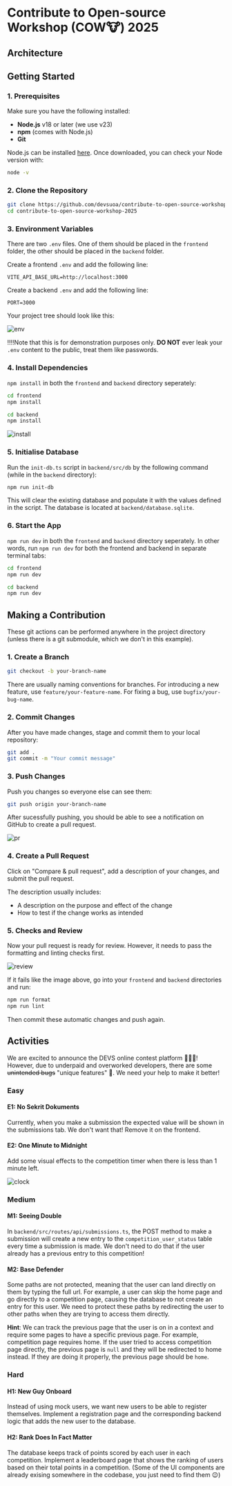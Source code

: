 # Contribute to Open-source Workshop (COW🐮) 2025

## Architecture

## Getting Started

### 1. Prerequisites

Make sure you have the following installed:

- **Node.js** v18 or later (we use v23)
- **npm** (comes with Node.js)
- **Git**

Node.js can be installed [here](https://nodejs.org/en/download). Once downloaded, you can check your Node version with:

```bash
node -v
```

### 2. Clone the Repository

```bash
git clone https://github.com/devsuoa/contribute-to-open-source-workshop-2025.git
cd contribute-to-open-source-workshop-2025
```

### 3. Environment Variables

There are two `.env` files. One of them should be placed in the `frontend` folder, the other should be placed in the `backend` folder.

Create a frontend `.env` and add the following line:

```env
VITE_API_BASE_URL=http://localhost:3000
```

Create a backend `.env` and add the following line:

```env
PORT=3000
```

Your project tree should look like this:

![env](/images/env.png)

‼️‼️Note that this is for demonstration purposes only. **DO NOT** ever leak your `.env` content to the public, treat them like passwords.

### 4. Install Dependencies

`npm install` in both the `frontend` and `backend` directory seperately:

```bash
cd frontend
npm install
```

```bash
cd backend
npm install
```

![install](/images/install.png)

### 5. Initialise Database

Run the `init-db.ts` script in `backend/src/db` by the following command (while in the `backend` directory):

```bash
npm run init-db
```

This will clear the existing database and populate it with the values defined in the script. The database is located at `backend/database.sqlite`.

### 6. Start the App

`npm run dev` in both the `frontend` and `backend` directory seperately. In other words, run `npm run dev` for both the frontend and backend in separate terminal tabs:

```bash
cd frontend
npm run dev
```

```bash
cd backend
npm run dev
```

## Making a Contribution

These git actions can be performed anywhere in the project directory (unless there is a git submodule, which we don't in this example).

### 1. Create a Branch

```bash
git checkout -b your-branch-name
```

There are usually naming conventions for branches. For introducing a new feature, use `feature/your-feature-name`. For fixing a bug, use `bugfix/your-bug-name`.

### 2. Commit Changes

After you have made changes, stage and commit them to your local repository:

```bash
git add .
git commit -m "Your commit message"
```

### 3. Push Changes

Push you changes so everyone else can see them:

```bash
git push origin your-branch-name
```

After sucessfully pushing, you should be able to see a notification on GitHub to create a pull request.

![pr](/images/pr.png)

### 4. Create a Pull Request

Click on "Compare & pull request", add a description of your changes, and submit the pull request.

The description usually includes:

- A description on the purpose and effect of the change
- How to test if the change works as intended

### 5. Checks and Review

Now your pull request is ready for review. However, it needs to pass the formatting and linting checks first.

![review](/images/review.png)

If it fails like the image above, go into your `frontend` and `backend` directories and run:

```bash
npm run format
npm run lint
```

Then commit these automatic changes and push again.

## Activities

We are excited to announce the DEVS online contest platform 🎉🎉🎉! However, due to underpaid and overworked developers, there are some ~~unintended bugs~~ "unique features" 👀. We need your help to make it better!

### Easy

#### E1: No Sekrit Dokuments

Currently, when you make a submission the expected value will be shown in the submissions tab. We don't want that! Remove it on the frontend.

#### E2: One Minute to Midnight

Add some visual effects to the competition timer when there is less than 1 minute left.

![clock](/images/clock.png)

### Medium

#### M1: Seeing Double

In `backend/src/routes/api/submissions.ts`, the POST method to make a submission will create a new entry to the `competition_user_status` table every time a submission is made. We don't need to do that if the user already has a previous entry to this competition!

#### M2: Base Defender

Some paths are not protected, meaning that the user can land directly on them by typing the full url. For example, a user can skip the home page and go directly to a competition page, causing the database to not create an entry for this user. We need to protect these paths by redirecting the user to other paths when they are trying to access them directly.

**Hint**: We can track the previous page that the user is on in a context and require some pages to have a specific previous page. For example, competition page requires home. If the user tried to access competition page directly, the previous page is `null` and they will be redirected to home instead. If they are doing it properly, the previous page should be `home`.

### Hard

#### H1: New Guy Onboard

Instead of using mock users, we want new users to be able to register themselves. Implement a registration page and the corresponding backend logic that adds the new user to the database.

#### H2: Rank Does In Fact Matter

The database keeps track of points scored by each user in each competition. Implement a leaderboard page that shows the ranking of users based on their total points in a competition. (Some of the UI components are already exising somewhere in the codebase, you just need to find them 😉)
